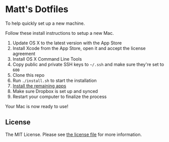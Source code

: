 # Matt's Dotfiles

To help quickly set up a new machine.

Follow these install instructions to setup a new Mac.

1. Update OS X to the latest version with the App Store
2. Install Xcode from the App Store, open it and accept the license agreement
3. Install OS X Command Line Tools
4. Copy public and private SSH keys to `~/.ssh` and make sure they're set to `600`
5. Clone this repo
6. Run `./install.sh` to start the installation
7. [Install the remaining apps](./apps.md)
8. Make sure Dropbox is set up and synced
9. Restart your computer to finalize the process

Your Mac is now ready to use!

## License

The MIT License. Please see [the license file](license.md) for more information.